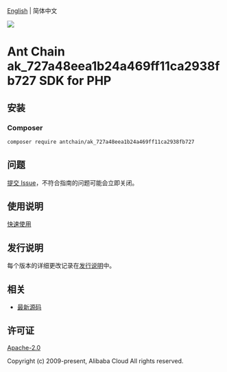 [English](README.md) | 简体中文

![](https://aliyunsdk-pages.alicdn.com/icons/AlibabaCloud.svg)

# Ant Chain ak_727a48eea1b24a469ff11ca2938fb727 SDK for PHP

## 安装

### Composer

```bash
composer require antchain/ak_727a48eea1b24a469ff11ca2938fb727
```

## 问题

[提交 Issue](https://github.com/alipay/antchain-openapi-prod-sdk/issues/new)，不符合指南的问题可能会立即关闭。

## 使用说明

[快速使用](https://github.com/alipay/antchain-openapi-prod-sdk)

## 发行说明

每个版本的详细更改记录在[发行说明](./ChangeLog.txt)中。

## 相关

* [最新源码](https://github.com/antchain-openapi-sdk-php)

## 许可证

[Apache-2.0](http://www.apache.org/licenses/LICENSE-2.0)

Copyright (c) 2009-present, Alibaba Cloud All rights reserved.
